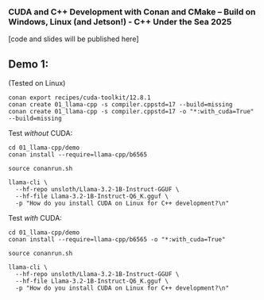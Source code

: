 ### CUDA and C++ Development with Conan and CMake – Build on Windows, Linux (and Jetson!)  - C++ Under the Sea 2025

[code and slides will be published here]

## Demo 1:

(Tested on Linux)

```
conan export recipes/cuda-toolkit/12.8.1
conan create 01_llama-cpp -s compiler.cppstd=17 --build=missing
conan create 01_llama-cpp -s compiler.cppstd=17 -o "*:with_cuda=True" --build=missing
```

Test *without* CUDA:

```
cd 01_llama-cpp/demo
conan install --require=llama-cpp/b6565

source conanrun.sh

llama-cli \
  --hf-repo unsloth/Llama-3.2-1B-Instruct-GGUF \
  --hf-file Llama-3.2-1B-Instruct-Q6_K.gguf \
  -p "How do you install CUDA on Linux for C++ development?\n"
```

Test *with* CUDA:

```
cd 01_llama-cpp/demo
conan install --require=llama-cpp/b6565 -o "*:with_cuda=True"

source conanrun.sh

llama-cli \
  --hf-repo unsloth/Llama-3.2-1B-Instruct-GGUF \
  --hf-file Llama-3.2-1B-Instruct-Q6_K.gguf \
  -p "How do you install CUDA on Linux for C++ development?\n"
```